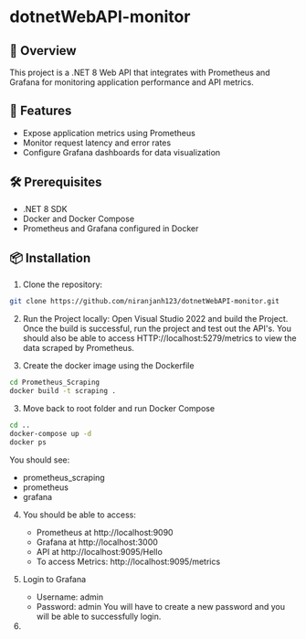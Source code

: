 # dotnetWebAPI-monitor

## 📡 Overview
This project is a .NET 8 Web API that integrates with Prometheus and Grafana for monitoring application performance and API metrics.

## 🚀 Features
- Expose application metrics using Prometheus
- Monitor request latency and error rates
- Configure Grafana dashboards for data visualization

## 🛠️ Prerequisites
- .NET 8 SDK
- Docker and Docker Compose
- Prometheus and Grafana configured in Docker

## 📦 Installation
1. Clone the repository:
```bash
git clone https://github.com/niranjanh123/dotnetWebAPI-monitor.git
```

2. Run the Project locally:
   Open Visual Studio 2022 and build the Project. Once the build is successful, run the project and test out the API's. You should also be able to access HTTP://localhost:5279/metrics to view the data scraped by Prometheus. 

3. Create the docker image using the Dockerfile
```bash
cd Prometheus_Scraping
docker build -t scraping .
```

3. Move back to root folder and run Docker Compose
```bash
cd ..
docker-compose up -d
docker ps
```
You should see:
- prometheus_scraping
- prometheus
- grafana

4. You should be able to access:
   - Prometheus at http://localhost:9090
   - Grafana at http://localhost:3000
   - API at http://localhost:9095/Hello
   - To access Metrics: http://localhost:9095/metrics

5. Login to Grafana
   - Username: admin
   - Password: admin
   You will have to create a new password and you will be able to successfully login.

6. 
   



